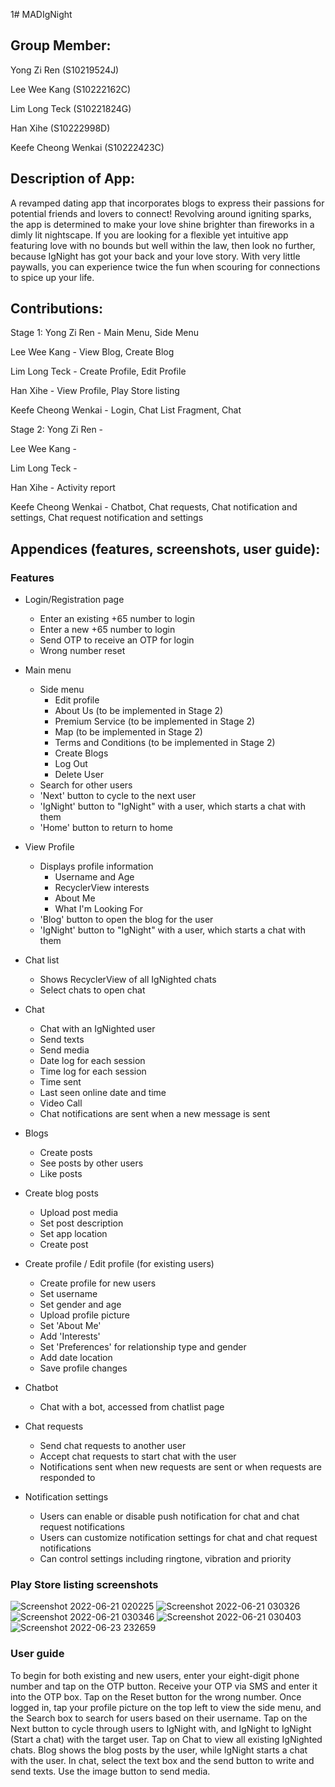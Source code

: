 1# MADIgNight
## Group Member:

Yong Zi Ren (S10219524J)

Lee Wee Kang (S10222162C)

Lim Long Teck (S10221824G)

Han Xihe (S10222998D)

Keefe Cheong Wenkai (S10222423C)

## Description of App:

A revamped dating app that incorporates blogs to express their passions for potential friends and lovers to connect! Revolving around igniting sparks, the app is determined to make your love shine brighter than fireworks in a dimly lit nightscape. If you are looking for a flexible yet intuitive app featuring love with no bounds but well within the law, then look no further, because IgNight has got your back and your love story. With very little paywalls, you can experience twice the fun when scouring for connections to spice up your life.

## Contributions:
Stage 1:
Yong Zi Ren - Main Menu, Side Menu

Lee Wee Kang - View Blog, Create Blog

Lim Long Teck - Create Profile, Edit Profile

Han Xihe - View Profile, Play Store listing

Keefe Cheong Wenkai - Login, Chat List Fragment, Chat

Stage 2:
Yong Zi Ren - 

Lee Wee Kang - 

Lim Long Teck - 

Han Xihe - Activity report

Keefe Cheong Wenkai - Chatbot, Chat requests, Chat notification and settings, Chat request notification and settings

## Appendices (features, screenshots, user guide):

### Features

* Login/Registration page
    * Enter an existing +65 number to login 
    * Enter a new +65 number to login
    * Send OTP to receive an OTP for login 
    * Wrong number reset 
    
* Main menu
    * Side menu
        * Edit profile 
        * About Us (to be implemented in Stage 2)
        * Premium Service (to be implemented in Stage 2)
        * Map (to be implemented in Stage 2)
        * Terms and Conditions (to be implemented in Stage 2)
        * Create Blogs 
        * Log Out  
        * Delete User
    * Search for other users
    * 'Next' button to cycle to the next user
    * 'IgNight' button to "IgNight" with a user, which starts a chat with them
    * 'Home' button to return to home
* View Profile
    * Displays profile information
        * Username and Age
        * RecyclerView interests
        * About Me
        * What I'm Looking For 
    * 'Blog' button to open the blog for the user 
    * 'IgNight' button to "IgNight" with a user, which starts a chat with them
* Chat list
    * Shows RecyclerView of all IgNighted chats 
    * Select chats to open chat
* Chat 
    * Chat with an IgNighted user
    * Send texts
    * Send media
    * Date log for each session
    * Time log for each session 
    * Time sent
    * Last seen online date and time
    * Video Call
    * Chat notifications are sent when a new message is sent
* Blogs
    * Create posts
    * See posts by other users
    * Like posts 
* Create blog posts
    * Upload post media
    * Set post description
    * Set app location
    * Create post 
 * Create profile / Edit profile (for existing users)
    * Create profile for new users
    * Set username 
    * Set gender and age
    * Upload profile picture
    * Set 'About Me'
    * Add 'Interests'
    * Set 'Preferences' for relationship type and gender 
    * Add date location
    * Save profile changes 
 * Chatbot
    * Chat with a bot, accessed from chatlist page
 * Chat requests
    * Send chat requests to another user
    * Accept chat requests to start chat with the user
    * Notifications sent when new requests are sent or when requests are responded to
 * Notification settings
    * Users can enable or disable push notification for chat and chat request notifications
    * Users can customize notification settings for chat and chat request notifications
    * Can control settings including ringtone, vibration and priority

### Play Store listing screenshots

![Screenshot 2022-06-21 020225](https://user-images.githubusercontent.com/103987209/175459237-3f93641f-0432-4e65-a6aa-a2c41f7eab6d.png)
![Screenshot 2022-06-21 030326](https://user-images.githubusercontent.com/103987209/175459245-9168ea27-3479-4263-be1a-deb57992567a.png)
![Screenshot 2022-06-21 030346](https://user-images.githubusercontent.com/103987209/175459248-83e01fb2-0ecb-40b1-bae5-3d74d2c880e8.png)
![Screenshot 2022-06-21 030403](https://user-images.githubusercontent.com/103987209/175459263-e1ea3a16-4931-47ff-a107-86392d463027.png)
![Screenshot 2022-06-23 232659](https://user-images.githubusercontent.com/103987209/175459273-51aa8912-ff8b-4f8e-ab1e-300dbd4762ea.png)

### User guide

To begin for both existing and new users, enter your eight-digit phone number and tap on the OTP button. Receive your OTP via SMS and enter it into the OTP box. Tap on the Reset button for the wrong number. 
Once logged in, tap your profile picture on the top left to view the side menu, and the Search box to search for users based on their username. Tap on the Next button to cycle through users to IgNight with, and IgNight to IgNight (Start a chat) with the target user. Tap on Chat to view all existing IgNighted chats. Blog shows the blog posts by the user, while IgNight starts a chat with the user. 
In chat, select the text box and the send button to write and send texts. Use the image button to send media. 
